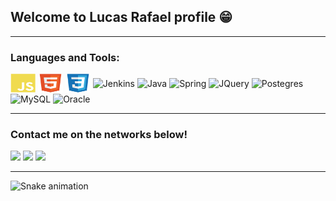 ## Welcome to Lucas Rafael profile 😁

 
<hr>
<div style="display: inline_block">
  
  ### Languages and Tools:<br>
           
  <img align="center" alt="Js" height="30" width="40" src="https://raw.githubusercontent.com/devicons/devicon/master/icons/javascript/javascript-plain.svg">
  <img align="center" alt="HTML" height="30" width="40" src="https://raw.githubusercontent.com/devicons/devicon/master/icons/html5/html5-original.svg">
  <img align="center" alt="CSS" height="30" width="40" src="https://raw.githubusercontent.com/devicons/devicon/master/icons/css3/css3-original.svg">  
  <img align="center" alt="Jenkins" height="30" width="40"
src="https://cdn.jsdelivr.net/gh/devicons/devicon/icons/jenkins/jenkins-original.svg" />  
  <img align="center" alt="Java" height="30" width="40"
src="https://cdn.jsdelivr.net/gh/devicons/devicon/icons/java/java-original-wordmark.svg" /> 
  <img align="center" alt="Spring" height="30" width="40"
src="https://cdn.jsdelivr.net/gh/devicons/devicon/icons/spring/spring-original-wordmark.svg" /> 
  <img align="center" alt="JQuery" height="30" width="40"
src="https://cdn.jsdelivr.net/gh/devicons/devicon/icons/jquery/jquery-plain-wordmark.svg" />
  <img align="center" alt="Postegres" height="30" width="40"
src="https://cdn.jsdelivr.net/gh/devicons/devicon/icons/postgresql/postgresql-original.svg" /> 
  <img align="center" alt="MySQL" height="30" width="40"
src="https://cdn.jsdelivr.net/gh/devicons/devicon/icons/mysql/mysql-original-wordmark.svg" />    
  <img align="center" alt="Oracle" height="30" width="40"
src="https://cdn.jsdelivr.net/gh/devicons/devicon/icons/oracle/oracle-original.svg" />  
          
</div>
 <hr>
 
  ### Contact me on the networks below!
 
<div> 
  
  <a href="https://instagram.com/luucas_rafaell" target="_blank"><img src="https://img.shields.io/badge/-Instagram-%23E4405F?style=for-the-badge&logo=instagram&logoColor=white" target="_blank"></a> 
  <a href = "mailto:lucasrafaelinfo@gmail.com"><img src="https://img.shields.io/badge/-Gmail-%23333?style=for-the-badge&logo=gmail&logoColor=white" target="_blank"></a>
  <a href="https://www.linkedin.com/in/lucas-rafael-419901172" target="_blank"><img src="https://img.shields.io/badge/-LinkedIn-%230077B5?style=for-the-badge&logo=linkedin&logoColor=white" target="_blank"></a> <hr>
 
  ![Snake animation](https://github.com/LucasRafaell/LucasRafaell/blob/output/github-contribution-grid-snake.svg)

</div>
